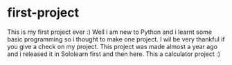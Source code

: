 # first-project
This is my first project ever :) Well i am new to Python and i learnt some basic programming so i thought to make one project. I wil be very thankful if you give a check on my project. This project was made almost a year ago and i released it in Sololearn first and then here.
This a calculator project :)
